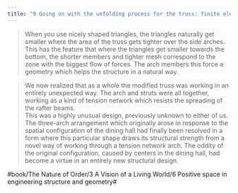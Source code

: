 ```yaml
---
title: "9 Going on with the unfolding process for the truss: finite element analysis"
---
```


> When you use nicely shaped triangles, the triangles naturally get smaller where the area of the truss gets tighter over the side arches. This has the feature that where the triangles get smaller towards the bottom, the shorter members and tighter mesh correspond to the zone with the biggest flow of forces. The arch members this force a geometry which helps the structure in a natural way.  

> We now realized that as a whole the modified truss was working in an entirely unexpected way. The arch and struts were all together, working as a kind of tension network which resists the spreading of the rafter beams.  
> This was a highly unusual design, previously unknown to either of us. The three-arch arrangement which originally arose in response to the spatial configuration of the dining hall had finally been resolved in a form where this particular shape draws its structural strength from a novel way of working through a tension network arch. The oddity of the original configuration, caused by centers in the dining hall, had become a virtue in an entirely new structural design.  

#book/The Nature of Order/3 A Vision of a Living World/6 Positive space in engineering structure and geometry#